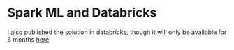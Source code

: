 # Spark ML and Databricks

I also published the solution in databricks, though it will only be available for 6 months [here](https://databricks-prod-cloudfront.cloud.databricks.com/public/4027ec902e239c93eaaa8714f173bcfc/1183862977022314/4169582467311006/2666844261262802/latest.html).